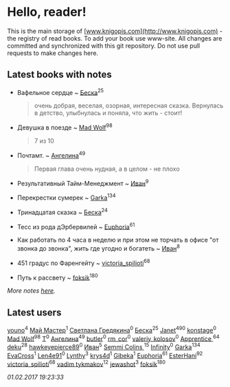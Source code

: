 # Hello, reader!
This is the main storage of [www.knigopis.com](http://www.knigopis.com) - the registry of read books.
To add your book use www-site. All changes are committed and synchronized with this git repository.
Do not use pull requests to make changes here.


## Latest books with notes
* Вафельное сердце ~ [Беска](users/157/1577468-vkontakte)<sup>25</sup>
    > очень добрая, веселая, озорная, интересная сказка. Вернулась в детство, улыбнулась и поняла, что жить - стоит!

* Девушка в поезде ~ [Mad Wolf](users/947/94738840-vkontakte)<sup>98</sup>
    > 7 из 10

* Почтамт. ~ [Ангелина](users/837/83788782-vkontakte)<sup>49</sup>
    > Первая глава очень нудная, а в целом - не плохо

* Результативный Тайм-Менеджмент ~ [Иван](users/111/111223381196748176136-google)<sup>9</sup>

* Перекрестки сумерек ~ [Garka](users/115/115753719718250012620-google)<sup>134</sup>

* Тринадцатая сказка ~ [Беска](users/157/1577468-vkontakte)<sup>24</sup>

* Тесс из рода дЭрбервилей ~ [Euphoria](users/106/106304994652616315178-google)<sup>61</sup>

* Как работать по 4 часа в неделю и при этом не торчать в офисе "от звонка до звонка", жить где угодно и богатеть ~ [Иван](users/111/111223381196748176136-google)<sup>8</sup>

* 451 градус по Фаренгейту ~ [victoria_spilioti](users/219/219259003-vkontakte)<sup>68</sup>

* Путь к рассвету ~ [foksik](users/173/1734575-vkontakte)<sup>180</sup>


_More notes [here](latest_books_with_notes.md)._


## Latest users
[youno](users/302/302928912-vkontakte)<sup>4</sup> 
[Май Мастер](users/102/102220851636735847600-google)<sup>1</sup> 
[Светлана Гредякина](users/147/14774538313933771045-mailru)<sup>0</sup> 
[Беска](users/157/1577468-vkontakte)<sup>25</sup> 
[Janet](users/205/20565064-vkontakte)<sup>490</sup> 
[konstage](users/164/1647931-vkontakte)<sup>0</sup> 
[Mad Wolf](users/947/94738840-vkontakte)<sup>98</sup> 
[T](users/128/1285226392222771641-mailru)<sup>0</sup> 
[Ангелина](users/837/83788782-vkontakte)<sup>49</sup> 
[butler](users/405/405976511-vkontakte)<sup>0</sup> 
[rm_cor](users/729/72927449-vkontakte)<sup>0</sup> 
[valeriy_kolosov](users/101/101924645-vkontakte)<sup>0</sup> 
[Apprentice ](users/528/52821952-vkontakte)<sup>64</sup> 
[deku](users/384/384194935-vkontakte)<sup>28</sup> 
[hawkeyepierce89](users/317/317314037-vkontakte)<sup>0</sup> 
[Иван](users/111/111223381196748176136-google)<sup>5</sup> 
[Semmi Colins ](users/100/100632786848817999592-google)<sup>15</sup> 
[Infinity](users/112/112221849148277132186-google)<sup>0</sup> 
[Garka](users/115/115753719718250012620-google)<sup>134</sup> 
[EvaCross](users/101/101087736502737132131-google)<sup>1</sup> 
[Len4e91](users/254/254448176-yandex)<sup>0</sup> 
[Lynthy](users/105/105478879380432387317-google)<sup>3</sup> 
[krys4d](users/120/120448101637152-facebook)<sup>1</sup> 
[Gibeka](users/100/100893165099912551761-google)<sup>1</sup> 
[Euphoria](users/106/106304994652616315178-google)<sup>61</sup> 
[EsterHani](users/305/30558181-vkontakte)<sup>92</sup> 
[victoria_spilioti](users/219/219259003-vkontakte)<sup>68</sup> 
[vadim tykmakov](users/166/16680343937491159654-mailru)<sup>12</sup> 
[jewashot](users/199/199946725-vkontakte)<sup>3</sup> 
[foksik](users/173/1734575-vkontakte)<sup>180</sup> 


_01.02.2017 19:23:33_
